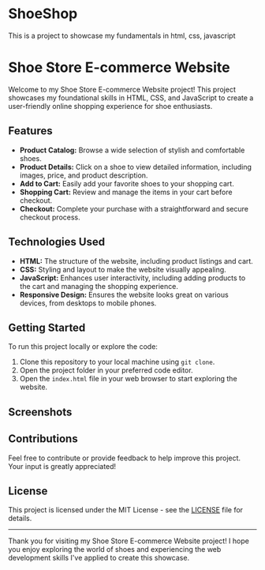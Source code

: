 # ShoeShop
This is a project to showcase my fundamentals in html, css, javascript 

# Shoe Store E-commerce Website

Welcome to my Shoe Store E-commerce Website project! This project showcases my foundational skills in HTML, CSS, and JavaScript to create a user-friendly online shopping experience for shoe enthusiasts.

## Features

- **Product Catalog:** Browse a wide selection of stylish and comfortable shoes.
- **Product Details:** Click on a shoe to view detailed information, including images, price, and product description.
- **Add to Cart:** Easily add your favorite shoes to your shopping cart.
- **Shopping Cart:** Review and manage the items in your cart before checkout.
- **Checkout:** Complete your purchase with a straightforward and secure checkout process.

## Technologies Used

- **HTML:** The structure of the website, including product listings and cart.
- **CSS:** Styling and layout to make the website visually appealing.
- **JavaScript:** Enhances user interactivity, including adding products to the cart and managing the shopping experience.
- **Responsive Design:** Ensures the website looks great on various devices, from desktops to mobile phones.

## Getting Started

To run this project locally or explore the code:

1. Clone this repository to your local machine using `git clone`.
2. Open the project folder in your preferred code editor.
3. Open the `index.html` file in your web browser to start exploring the website.

## Screenshots



## Contributions

Feel free to contribute or provide feedback to help improve this project. Your input is greatly appreciated!

## License

This project is licensed under the MIT License - see the [LICENSE](LICENSE) file for details.

---

Thank you for visiting my Shoe Store E-commerce Website project! I hope you enjoy exploring the world of shoes and experiencing the web development skills I've applied to create this showcase.
